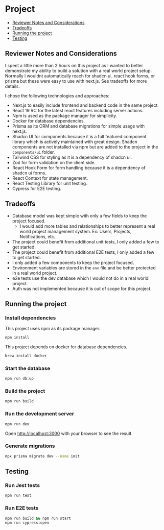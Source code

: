 # Project

- [Reviewer Notes and Considerations](#reviewer-notes-and-considerations)
- [Tradeoffs](#tradeoffs)
- [Running the project](#running-the-project)
- [Testing](#testing)

## Reviewer Notes and Considerations

I spent a little more than 2 hours on this project as I wanted to better demonstrate my ability to build a solution with a real world project setup. Normally I wouldnt automatically reach for shadcn ui, react hook forms, or prisma but these were easy to use with next.js. See tradeoffs for more details.

I chose the following technologies and approaches:

- Next.js to easily include frontend and backend code in the same project.
- React 19 RC for the latest react features including server actions.
- Npm is used as the package manager for simplicity.
- Docker for database dependencies.
- Prisma as its ORM and database migrations for simple usage with next.js.
- Shadcn UI for components because it is a full featured component library which is actively maintained with great design. Shadcn components are not installed via npm but are added to the project in the `components/ui` folder.
- Tailwind CSS for styling as it is a dependency of shadcn ui.
- Zod for form validation on the client side.
- React Hook Form for form handling because it is a dependency of shadcn ui forms.
- React Context for state management.
- React Testing Library for unit testing.
- Cypress for E2E testing.

## Tradeoffs

- Database model was kept simple with only a few fields to keep the project focused.
  - I would add more tables and relationships to better represent a real world project management system. Ex: Users, Projects, Notifications, etc.
- The project could benefit from additional unit tests, I only added a few to get started.
- The project could benefit from additional E2E tests, I only added a few to get started.
- I only added a few components to keep the project focused.
- Environment variables are stored in the `env` file and be better protected in a real world project.
- e2e tests use the dev database which I would not do in a real world project.
- Auth was not implemented because it is out of scope for this project.

## Running the project

### Install dependencies

This project uses npm as its package manager.

```bash
npm install
```

This project depends on docker for database dependencies.

```bash
brew install docker
```

### Start the database

```bash
npm run db:up
```

### Build the project

```bash
npm run build
```

### Run the development server

```bash
npm run dev
```

Open [http://localhost:3000](http://localhost:3000) with your browser to see the result.

### Generate migrations

```bash
npx prisma migrate dev --name init
```

## Testing

### Run Jest tests

```bash
npm run test
```

### Run E2E tests

```bash
npm run build && npm run start
npm run cypress:open
```

